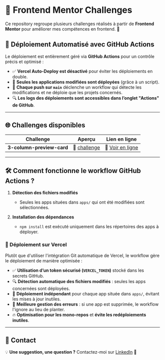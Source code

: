# 🎨 Frontend Mentor Challenges

Ce repository regroupe plusieurs challenges réalisés à partir de **Frontend Mentor** pour améliorer mes compétences en frontend. 🚀

## 🚀 Déploiement Automatisé avec GitHub Actions

Le déploiement est entièrement géré via **GitHub Actions** pour un contrôle précis et optimisé :

- ✅ **Vercel Auto-Deploy est désactivé** pour éviter les déploiements en double.
- 🚀 **Seules les applications modifiées sont déployées** (grâce à un script).
- 📂 **Chaque push sur `main`** déclenche un workflow qui détecte les modifications et ne déploie que les projets concernés.
- 🔍 **Les logs des déploiements sont accessibles dans l’onglet "Actions" de GitHub**.

---

## 🌐 Challenges disponibles

| Challenge                 | Aperçu                                        | Lien en ligne                                                          |
| ------------------------- | --------------------------------------------- | ---------------------------------------------------------------------- |
| **3-column-preview-card** | 🔗 [challenge](./apps/3-column-preview-card/) | 🚀 [Voir en ligne](https://3-column-preview-card-swart-nu.vercel.app/) |

---

## 🛠 Comment fonctionne le workflow GitHub Actions ?

1. **Détection des fichiers modifiés**

   - Seules les apps situées dans `apps/` qui ont été modifiées sont sélectionnées.

2. **Installation des dépendances**

   - `npm install` est exécuté uniquement dans les répertoires des apps à déployer.

### 🚀 Déploiement sur Vercel

Plutôt que d'utiliser l'intégration Git automatique de Vercel, le workflow gère le déploiement de manière optimisée :

- ✅ **Utilisation d’un token sécurisé (`VERCEL_TOKEN`)** stocké dans les secrets GitHub.
- 🔍 **Détection automatique des fichiers modifiés** : seules les apps concernées sont déployées.
- 📂 **Déploiement indépendant** pour chaque app située dans `apps/`, évitant les mises à jour inutiles.
- 🔄 **Meilleure gestion des erreurs** : si une app est supprimée, le workflow l'ignore au lieu de planter.
- 🔥 **Optimisation pour les mono-repos** et **évite les redéploiements inutiles**.

---

## 📮 Contact

💡 **Une suggestion, une question ?** Contactez-moi sur [LinkedIn](https://www.linkedin.com/in/florence-martin-922b3861/) 🚀
